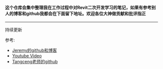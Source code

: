 #### 这个仓库会集中整理我在工作过程中对Revit二次开发学习的笔记，如果有参考别人的博客和github我都会在下面留下地址。欢迎各位大神做贡献和批评指正
**************
持续更新





参考:  
* [Jeremy的github和博客](https://github.com/jeremytammik/the_building_coder_samples)  
* [Youtube Video](https://youtu.be/oN_Wu2hcmag)
* [Tangceng老师的github](https://github.com/binbinstrong/tangsengjiewa)
